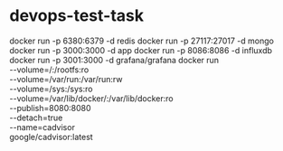 # devops-test-task

docker run -p 6380:6379 -d redis
docker run -p 27117:27017 -d mongo
docker run -p 3000:3000 -d app
docker run -p 8086:8086 -d influxdb
docker run -p 3001:3000 -d grafana/grafana
docker run \
 --volume=/:/rootfs:ro \
 --volume=/var/run:/var/run:rw \
 --volume=/sys:/sys:ro \
 --volume=/var/lib/docker/:/var/lib/docker:ro \
 --publish=8080:8080 \
 --detach=true \
 --name=cadvisor \
 google/cadvisor:latest

